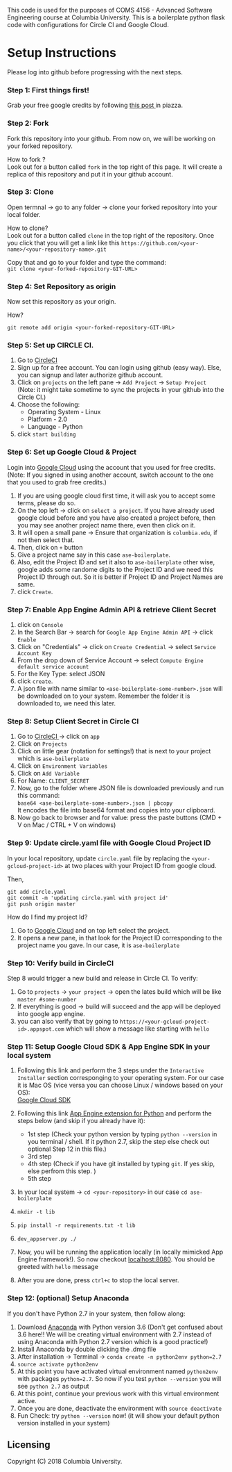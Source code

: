 This code is used for the purposes of COMS 4156 - Advanced Software Engineering course at Columbia University. 
This is a boilerplate python flask code with configurations for Circle CI and Google Cloud.

# Setup Instructions 

Please log into github before progressing with the next steps.

### Step 1: First things first!

Grab your free google credits by following <a href='www.google.com'> this post </a> in piazza.

### Step 2: Fork

Fork this repository into your github. From now on, we will be working on your forked repository. 

How to fork ? <br/>
Look out for a button called `fork` in the top right of this page. It will create a replica of this repository and put it in your github account. 

### Step 3: Clone

Open termnal -> go to any folder -> clone your forked repository into your local folder. 

How to clone? <br/>
Look out for a button called `clone` in the top right of the repository. Once you click that you will get a link like this `https://github.com/<your-name>/<your-repository-name>.git` 

Copy that and go to your folder and type the command: <br/>
`git clone <your-forked-repository-GIT-URL>`

### Step 4: Set Repository as origin

Now set this repository as your origin. 

How? <br/>

`git remote add origin <your-forked-repository-GIT-URL>`
    
### Step 5: Set up CIRCLE CI. 

1. Go to <a href='https://circleci.com'> CircleCI </a>
2. Sign up for a free account. You can login using github (easy way). Else, you can signup and later authorize github account. 
3. Click on `projects` on the left pane -> `Add Project` -> `Setup Project` (Note: it might take sometime to sync the projects in your github into the Circle CI.)
4. Choose the following:
    * Operating System - Linux
    * Platform - 2.0
    * Language - Python
5. click `start building`
    
### Step 6: Set up Google Cloud & Project

Login into <a href='https://cloud.google.com'>Google Cloud</a> using the account that you used for free credits. (Note: If you signed in using another account, switch account to the one that you used to grab free credits.)

1. If you are using google cloud first time, it will ask you to accept some terms, please do so.
2. On the top left -> click on `select a project`. If you have already used google cloud before and you have also created a project before, then you may see another project name there, even then click on it.
3. It will open a small pane -> Ensure that organization is `columbia.edu`, if not then select that.
4. Then, click on `+` button 
4. Give a project name say in this case `ase-boilerplate`.
5. Also, edit the Project ID and set it also to `ase-boilerplate` other wise, google adds some randome digits to the Project ID and we need this Project ID through out. So it is better if Project ID and Project Names are same.
6. click `Create`.

### Step 7: Enable App Engine Admin API & retrieve Client Secret

1. click on `Console`
2. In the Search Bar -> search for `Google App Engine Admin API` -> click `Enable`
3. Click on "Credentials" -> click on `Create Credential` -> select `Service Account Key`
4. From the drop down of Service Account -> select `Compute Engine default service account`
5. For the Key Type: select JSON
6. click `create`.
7. A json file with name similar to `<ase-boilerplate-some-number>.json` will be downloaded on to your system. Remember the folder it is downloaded to, we need this later.

### Step 8: Setup Client Secret in Circle CI

1. Go to <a href='https://circleci.com'> CircleCI </a> -> click on `app`
2. Click on `Projects`
3. Click on little gear (notation for settings!) that is next to your project which is `ase-boilerplate`
4. Click on `Environment Variables`
5. Click on `Add Variable`
6. For Name: `CLIENT_SECRET`
7. Now, go to the folder where JSON file is downloaded previously and run this command: <br/>
    `base64 <ase-boilerplate-some-number>.json | pbcopy` <br/>
   It encodes the file into base64 format and copies into your clipboard. 
9. Now go back to browser and for value: press the paste buttons (CMD + V on Mac / CTRL + V on windows)

### Step 9: Update circle.yaml file with Google Cloud Project ID

In your local repository, update `circle.yaml` file by replacing the `<your-gcloud-project-id>` at two places with your Project ID from google cloud. 

Then,

`git add circle.yaml` <br/>
`git commit -m 'updating circle.yaml with project id'` <br/>
`git push origin master` <br/>

How do I find my project Id? <br/>
1. Go to <a href='https://cloud.google.com'>Google Cloud</a> and on top left select the project.
2. It opens a new pane, in that look for the Project ID corresponding to the project name you gave. In our case, it is `ase-boilerplate`

### Step 10: Verify build in CircleCI

Step 8 would trigger a new build and release in Circle CI. 
To verify:
1. Go to `projects` -> `your project` -> open the lates build which will be like `master #some-number`
2. If everything is good -> build will succeed and the app will be deployed into google app engine. 
3. you can also verify that by going to `https://<your-gcloud-project-id>.appspot.com` which will show a message like starting with `hello`

### Step 11: Setup Google Cloud SDK & App Engine SDK in your local system

1. Following this link and perform the 3 steps under the `Interactive Installer` section corresponging to your operating system. For our case it is Mac OS (vice versa you can choose Linux / windows based on your OS): <br/>
<a href='https://cloud.google.com/sdk/downloads#interactive'>Google Cloud SDK</a>
2. Following this link <a href='https://cloud.google.com/appengine/docs/standard/python/download'>App Engine extension for Python</a> and perform the steps below (and skip if you already have it): 
    * 1st step (Check your python version by typing  `python --version` in you terminal / shell. If it python 2.7, skip the step else check out optional Step 12 in this file.)
    * 3rd step
    * 4th step (Check if you have git installed by typing `git`. If yes skip, else perfrom this step. )
    * 5th step
    
3. In your local system -> `cd <your-repository>` in our case `cd ase-boilerplate` <br/>
4. `mkdir -t lib`
5. `pip install -r requirements.txt -t lib`
6. `dev_appserver.py ./`
7. Now, you will be running the application locally (in locally mimicked App Engine framework!). So now checkout <a href='http://localhost:8080'>localhost:8080</a>. You should be greeted with `hello` message
8. After you are done, press `ctrl+c` to stop the local server. 

### Step 12: (optional) Setup Anaconda
If you don't have Python 2.7 in your system, then follow along:
1. Download <a href='https://www.anaconda.com/download/#macos'>Anaconda</a> with Python version 3.6 (Don't get confused about 3.6 here!! We will be creating virtual environment with 2.7 instead of using Anaconda with Python 2.7 version which is a good practice!)
2. Install Anaconda by double clicking the .dmg file 
3. After installation -> Terminal -> `conda create -n python2env python=2.7`
4. `source activate python2env`
5. At this point you have activated virtual environment named `python2env` with packages `python=2.7`. So now if you test `python --version` you will see `python 2.7` as output 
6. At this point, continue your previous work with this virtual environment active. 
7. Once you are done, deactivate the environment with `source deactivate`
8. Fun Check: try `python --version` now! (it will show your default python version installed in your system)


## Licensing

Copyright (C) 2018 Columbia University.
